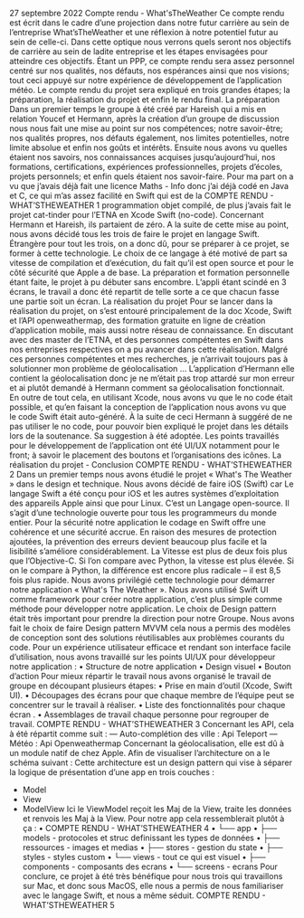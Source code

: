 27 septembre 2022
Compte rendu -
What'sTheWeather
Ce compte rendu est écrit dans le cadre d’une projection dans notre futur carrière au
sein de l’entreprise What’sTheWeather et une réflexion à notre potentiel futur au sein de
celle-ci.
Dans cette optique nous verrons quels seront nos objectifs de carrière au sein de ladite
entreprise et les étapes envisagées pour atteindre ces objectifs. Étant un PPP, ce compte rendu
sera assez personnel centré sur nos qualités, nos défauts, nos espérances ainsi que nos visions;
tout ceci appuyé sur notre expérience de développement de l’application météo.
Le compte rendu du projet sera expliqué en trois grandes étapes; la préparation, la
réalisation du projet et enfin le rendu final.
La préparation
Dans un premier temps le groupe à été créé par Hareish qui a mis en relation Youcef et
Hermann, après la création d’un groupe de discussion nous nous fait une mise au point sur
nos compétences; notre savoir-être; nos qualités propres, nos défauts également, nos limites
potentielles, notre limite absolue et enfin nos goûts et intérêts. Ensuite nous avons vu quelles
étaient nos savoirs, nos connaissances acquises jusqu’aujourd’hui, nos formations,
certifications, expériences professionnelles, projets d’écoles, projets personnels; et enfin quels
étaient nos savoir-faire. Pour ma part on a vu que j’avais déjà fait une licence Maths - Info
donc j’ai déjà codé en Java et C, ce qui m’as assez facilité en Swift qui est de la
COMPTE RENDU - WHAT’STHEWEATHER 1
programmation objet compilé, de plus j’avais fait le projet cat-tinder pour l’ETNA en Xcode
Swift (no-code). Concernant Hermann et Hareish, ils partaient de zéro.
A la suite de cette mise au point, nous avons décidé tous les trois de faire le projet en
langage Swift.
Étrangère pour tout les trois, on a donc dû, pour se préparer à ce projet, se former à
cette technologie. Le choix de ce langage à été motivé de part sa vitesse de compilation et
d’exécution, du fait qu’il est open source et pour le côté sécurité que Apple a de base.
La préparation et formation personnelle étant faite, le projet à pu débuter sans
encombre.
L’appli étant scindé en 3 écrans, le travail a donc été repartit de telle sorte a ce que
chacun fasse une partie soit un écran.
La réalisation du projet
Pour se lancer dans la réalisation du projet, on s’est entouré principalement de la doc
Xcode, Swift et l’API openweathermap, des formation gratuite en ligne de création
d’application mobile, mais aussi notre réseau de connaissance. En discutant avec des master
de l’ETNA, et des personnes compétentes en Swift dans nos entreprises respectives on a pu
avancer dans cette réalisation. Malgré ces personnes compétentes et mes recherches, je
n’arrivait toujours pas à solutionner mon problème de géolocalisation … L’application
d’Hermann elle contient la géolocalisation donc je ne m’était pas trop attardé sur mon erreur
et ai plutôt demandé à Hermann comment sa géolocalisation fonctionnait. En outre de tout
cela, en utilisant Xcode, nous avons vu que le no code était possible, et qu’en faisant la
conception de l’application nous avons vu que le code Swift était auto-généré. À la suite de
ceci Hermann à suggéré de ne pas utiliser le no code, pour pouvoir bien expliqué le projet
dans les détails lors de la soutenance. Sa suggestion à été adoptée.
Les points travaillés pour le développement de l’application ont été UI/UX notamment
pour le front; à savoir le placement des boutons et l’organisations des icônes.
La réalisation du projet - Conclusion
COMPTE RENDU - WHAT’STHEWEATHER 2
Dans un premier temps nous avons étudié le projet « What's The Weather » dans le
design et technique. Nous avons décidé de faire iOS (Swift) car Le langage Swift a été conçu
pour iOS et les autres systèmes d’exploitation des appareils Apple ainsi que pour Linux.
C’est un Langage open-source. Il s’agit d’une technologie ouverte pour tous les
programmeurs du monde entier. Pour la sécurité notre application le codage en Swift offre
une cohérence et une sécurité accrue. En raison des mesures de protection ajoutées, la
prévention des erreurs devient beaucoup plus facile et la lisibilité s’améliore
considérablement.
La Vitesse est plus de deux fois plus que l’Objective-C. Si l’on compare avec Python, la
vitesse est plus élevée. Si on le compare à Python, la différence est encore plus radicale – il est
8,5 fois plus rapide. Nous avons privilégié cette technologie pour démarrer notre application
« What's The Weather ».
Nous avons utilisé Swift UI comme framework pour créer notre application, c’est plus
simple comme méthode pour développer notre application.
Le choix de Design pattern était très important pour prendre la direction pour notre
Groupe. Nous avons fait le choix de faire Design pattern MVVM cela nous a permis des
modèles de conception sont des solutions réutilisables aux problèmes courants du code.
Pour un expérience utilisateur efficace et rendant son interface facile d’utilisation, nous
avons travaillé sur les points UI/UX pour développeur notre application :
• Structure de notre application
• Design visuel
• Bouton d’action
Pour mieux répartir le travail nous avons organisé le travail de groupe en découpant
plusieurs étapes:
• Prise en main d’outil (Xcode, Swift UI).
• Découpages des écrans pour que chaque membre de l’équipe peut se concentrer
sur le travail à réaliser.
• Liste des fonctionnalités pour chaque écran .
• Assemblages de travail chaque personne pour regrouper de travail.
COMPTE RENDU - WHAT’STHEWEATHER 3
Concernant les API, cela à été répartit comme suit :
	 	 — Auto-complétion des ville : Api Teleport
	 	 — Météo : Api Openweathermap
Concernant la géolocalisation, elle est dû à un module natif de chez Apple.
Afin de visualiser l’architecture on a le schéma suivant :
Cette architecture est un design pattern qui vise à séparer la logique de présentation
d’une app en trois couches :
- Model
- View
- ModelView
Ici le ViewModel reçoit les Maj de la View, traite les données et renvois les Maj à la
View.
Pour notre app cela ressemblerait plutôt à ça :
•
COMPTE RENDU - WHAT’STHEWEATHER 4
• └── app
• ├── models - protocoles et struc definissant les types de données
• ├── ressources - images et medias
• ├── stores - gestion du state
• ├── styles - styles custom
• └── views - tout ce qui est visuel
• ├── components - composants des ecrans
• └── screens - ecrans
Pour conclure, ce projet à été très bénéfique pour nous trois qui travaillons sur Mac, et
donc sous MacOS, elle nous a permis de nous familiariser avec le langage Swift, et nous a
même séduit.
COMPTE RENDU - WHAT’STHEWEATHER 5

